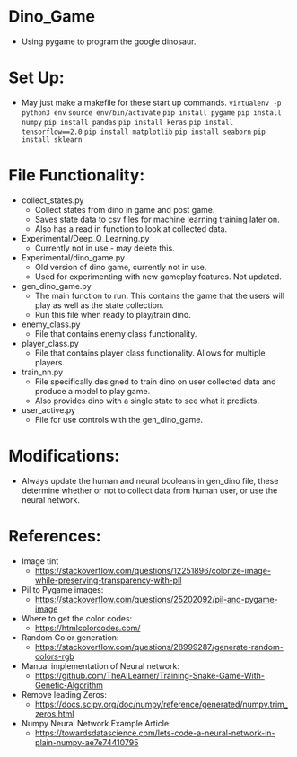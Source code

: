 # Dino_Game
* Using pygame to program the google dinosaur.

# Set Up:
* May just make a makefile for these start up commands.
    `virtualenv -p python3 env`
    `source env/bin/activate`
    `pip install pygame`
    `pip install numpy`
    `pip install pandas`
    `pip install keras`
    `pip install tensorflow==2.0`
    `pip install matplotlib`
    `pip install seaborn`
    `pip install sklearn`
    
# File Functionality:
* collect_states.py
    - Collect states from dino in game and post game.
    - Saves state data to csv files for machine learning training later on.
    - Also has a read in function to look at collected data.
* Experimental/Deep_Q_Learning.py
    - Currently not in use - may delete this.
* Experimental/dino_game.py
    - Old version of dino game, currently not in use.
    - Used for experimenting with new gameplay features. Not updated.
* gen_dino_game.py
    - The main function to run. This contains the game that the users will play as well as the state collection.
    - Run this file when ready to play/train dino.
* enemy_class.py
    - File that contains enemy class functionality.
* player_class.py
    - File that contains player class functionality. Allows for multiple players.
* train_nn.py
    - File specifically designed to train dino on user collected data and produce a model to play game.
    - Also provides dino with a single state to see what it predicts.
* user_active.py
    - File for use controls with the gen_dino_game.

# Modifications:
* Always update the human and neural booleans in gen_dino file,
  these determine whether or not to collect data from human user,
  or use the neural network.


# References:
* Image tint
    * https://stackoverflow.com/questions/12251896/colorize-image-while-preserving-transparency-with-pil
* Pil to Pygame images:
    * https://stackoverflow.com/questions/25202092/pil-and-pygame-image    
* Where to get the color codes:
    * https://htmlcolorcodes.com/
* Random Color generation:
    * https://stackoverflow.com/questions/28999287/generate-random-colors-rgb
* Manual implementation of Neural network:
    * https://github.com/TheAILearner/Training-Snake-Game-With-Genetic-Algorithm
* Remove leading Zeros:
    * https://docs.scipy.org/doc/numpy/reference/generated/numpy.trim_zeros.html
* Numpy Neural Network Example Article:
    * https://towardsdatascience.com/lets-code-a-neural-network-in-plain-numpy-ae7e74410795